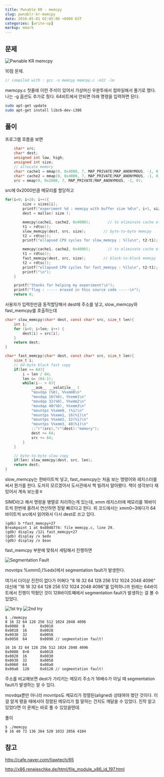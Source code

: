 ```yaml
---
title: Pwnable KR - memcpy
slug: pwnablr-kr-memcpy
date: 2016-05-01 02:05:00 +0900 KST
categories: [write-up]
markup: mmark
---
```


## 문제

![Pwnable KR memcpy](pwnablr-kr-memcpy.png)

10점 문제.

```c
// compiled with : gcc -o memcpy memcpy.c -m32 -lm
```

memcpy.c 첫줄에 이런 주석이 있어서 가상머신 우분투에서 컴파일해서 풀기로 했다.
나는 -g 옵션도 추가로 줬다.
64비트에서 안되면 아래 명령을 입력하면 된다.

```sh
sudo apt-get update
sudo apt-get install libc6-dev-i386
```

## 풀이

프로그램 흐름을 보면

```c
    char* src;
    char* dest;
    unsigned int low, high;
    unsigned int size;
    // allocate memory
    char* cache1 = mmap(0, 0x4000, 7, MAP_PRIVATE|MAP_ANONYMOUS, -1, 0);
    char* cache2 = mmap(0, 0x4000, 7, MAP_PRIVATE|MAP_ANONYMOUS, -1, 0);
    src = mmap(0, 0x2000, 7, MAP_PRIVATE|MAP_ANONYMOUS, -1, 0);
```

src에 0x2000만큼 메모리를 할당하고

```c
for(i=0; i<10; i++){
        size = sizes[i];
        printf("experiment %d : memcpy with buffer size %d\n", i+1, size);
        dest = malloc( size );

        memcpy(cache1, cache2, 0x4000);        // to eliminate cache effect
        t1 = rdtsc();
        slow_memcpy(dest, src, size);        // byte-to-byte memcpy
        t2 = rdtsc();
        printf("ellapsed CPU cycles for slow_memcpy : %llu\n", t2-t1);

        memcpy(cache1, cache2, 0x4000);        // to eliminate cache effect
        t1 = rdtsc();
        fast_memcpy(dest, src, size);        // block-to-block memcpy
        t2 = rdtsc();
        printf("ellapsed CPU cycles for fast_memcpy : %llu\n", t2-t1);
        printf("\n");
    }

    printf("thanks for helping my experiment!\n");
    printf("flag : ----- erased in this source code -----\n");
    return 0;
```

사용자가 입력한만큼 동적할당해서 dest에 주소를 넣고,
slow_memcpy와 fast_memcpy를 호출하는데

```c
char* slow_memcpy(char* dest, const char* src, size_t len){
    int i;
    for (i=0; i<len; i++) {
        dest[i] = src[i];
    }
    return dest;
}

char* fast_memcpy(char* dest, const char* src, size_t len){
    size_t i;
    // 64-byte block fast copy
    if(len >= 64){
        i = len / 64;
        len &= (64-1);
        while(i-- > 0){
            __asm__ __volatile__ (
            "movdqa (%0), %%xmm0\n"
            "movdqa 16(%0), %%xmm1\n"
            "movdqa 32(%0), %%xmm2\n"
            "movdqa 48(%0), %%xmm3\n"
            "movntps %%xmm0, (%1)\n"
            "movntps %%xmm1, 16(%1)\n"
            "movntps %%xmm2, 32(%1)\n"
            "movntps %%xmm3, 48(%1)\n"
            ::"r"(src),"r"(dest):"memory");
            dest += 64;
            src += 64;
        }
    }

    // byte-to-byte slow copy
    if(len) slow_memcpy(dest, src, len);
    return dest;
}
```

slow_memcpy는 한바이트씩 넣고,
fast_memcpy는 처음 보는 명령어와 레지스터를 써서 뭔가를 한다.
도저히 모르겠어서 도서관에서 책 빌려서 알아봤다.
책이 생각보다 재밌어서 계속 보는중ㅎ

SIMD라고 해서 명령을 병렬로 처리하는게 있는데,
xmm 레지스터에 메모리를 16바이트씩 한번에 올려서 연산하면 정말 빠르다고 한다.
위 코드에서는 xmm0~3에다가 64바이트씩 src에서 읽어와서 다시 dest로 쓰고 있다.

```c-objdump
(gdb) b *fast_memcpy+27
Breakpoint 1 at 0x8048774: file memcpy.c, line 29.
(gdb) display /12i fast_memcpy+27
(gdb) display /x $edx
(gdb) display /x $eax
```

fast_memcpy 부분에 맞춰서 세팅해서 진행하면

![Segmentation Fault](segmentation-fault.png)

movntps %xmm0,(%edx)에서 segmentation fault가 발생한다.

여기서 더이상 진전이 없다가 어쩌다 "8 16 32 64 128 256 512 1024 2048 4096"
대신에 "16 16 32 64 128 256 512 1024 2048 4096"를 입력하니까
원래는 64바이트에서 진행이 막혔던 것이
128바이트째에서 segmentation fault가 발생하는 걸 볼 수 있었다.

![1st try](1st-try.png) ![2nd try](2nd-try.png)

```console
$ ./memcpy
8 16 32 64 128 256 512 1024 2048 4096
0x0008  8       0x0010
0x0018  16      0x0028
0x0030  32      0x0050
0x0058  64      0x0098 // segmentation fault!

16 16 32 64 128 256 512 1024 2048 4096
0x0008  8+8     0x0018
0x0020  16      0x0030
0x0038  32      0x0058
0x0060  64      0x00a0
0x00a8  128     0x0128 // segmentation fault!
```

주소를 비교해보면 dest가 가리키는 메모리 주소가 16배수가 아닐 때
segmentation fault가 발생하는 알 수 있다.

movdqa뿐만 아니라 movntps도 메모리가 정렬된(aligned) 상태여야 했던 것이다.
이걸 알게 됐을 때에서야 정렬된 메모리가 뭘 말하는 건지도 깨달을 수 있었다.
진작 알고 있었다면 이 문제는 바로 풀 수 있었을텐데.

풀이

```console
$ ./memcpy
8 16 40 72 136 264 520 1032 2056 4104
```

## 참고

<http://cafe.naver.com/tiawtech/65>

<http://x86.renejeschke.de/html/file_module_x86_id_197.html>
